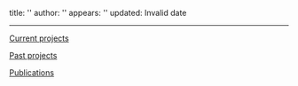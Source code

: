 title: ''
author: ''
appears: ''
updated: Invalid date

---

[Current projects](/CurrentProjects.md)

[Past projects](/PastProjects.md)

[Publications](/Publications.md)
